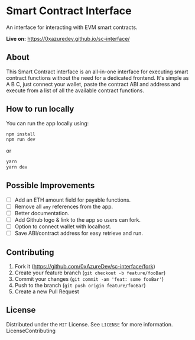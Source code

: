 # Smart Contract Interface

An interface for interacting with EVM smart contracts.

**Live on:** <https://0xazuredev.github.io/sc-interface/>

## About

This Smart Contract interface is an all-in-one interface for executing smart contract functions without the need for a dedicated frontend. It's simple as A B C, just connect your wallet, paste the contract ABI and address and execute from a list of all the available contract functions.

## How to run locally

You can run the app locally using:

```bash
npm install
npm run dev
```

or

```bash
yarn
yarn dev
```

## Possible Improvements

- [ ] Add an ETH amount field for payable functions.
- [ ] Remove all `any` references from the app.
- [ ] Better documentation.
- [ ] Add Github logo & link to the app so users can fork.
- [ ] Option to connect wallet with localhost.
- [ ] Save ABI/contract address for easy retrieve and run.

## Contributing

1. Fork it (<https://github.com/0xAzureDev/sc-interface/fork>)
2. Create your feature branch (`git checkout -b feature/fooBar`)
3. Commit your changes (`git commit -am 'feat: some fooBar'`)
4. Push to the branch (`git push origin feature/fooBar`)
5. Create a new Pull Request

## License

Distributed under the `MIT` License. See `LICENSE` for more information.
LicenseContributing
